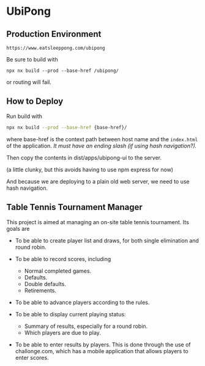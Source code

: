 UbiPong
=======

## Production Environment

```
https://www.eatsleeppong.com/ubipong
```

Be sure to build with

```
npx nx build --prod --base-href /ubipong/
```

or routing will fail.

## How to Deploy

Run build with

```bash
npx nx build --prod --base-href {base-href}/
```

where base-href is the context path between host name and the `index.html` of the application.  _It must have an ending slash (if using hash navigation?)._

Then copy the contents in dist/apps/ubipong-ui to the server.

(a little clunky, but this avoids having to use npm express for now)

And because we are deploying to a plain old web server, we need to use
hash navigation.



## Table Tennis Tournament Manager

This project is aimed at managing an on-site table tennis tournament.  Its goals are

- To be able to create player list and draws, for both single elimination and round robin.

- To be able to record scores, including

  - Normal completed games.
  - Defaults.
  - Double defaults.
  - Retirements.

- To be able to advance players according to the rules.

- To be able to display current playing status:

  - Summary of results, especially for a round robin.
  - Which players are due to play.

- To be able to enter results by players.  This is done through the use of
  challonge.com, which has a mobile application that allows players to enter
  scores.
